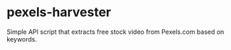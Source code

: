 # pexels-harvester
Simple API script that extracts free stock video from Pexels.com based on keywords.
